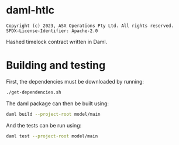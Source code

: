 # daml-htlc

    Copyright (c) 2023, ASX Operations Pty Ltd. All rights reserved.
    SPDX-License-Identifier: Apache-2.0

Hashed timelock contract written in Daml.

# Building and testing
First, the dependencies must be downloaded by running:

```bash
./get-dependencies.sh
```

The daml package can then be built using:

```bash
daml build --project-root model/main
```

And the tests can be run using:

```bash
daml test --project-root model/main
```
